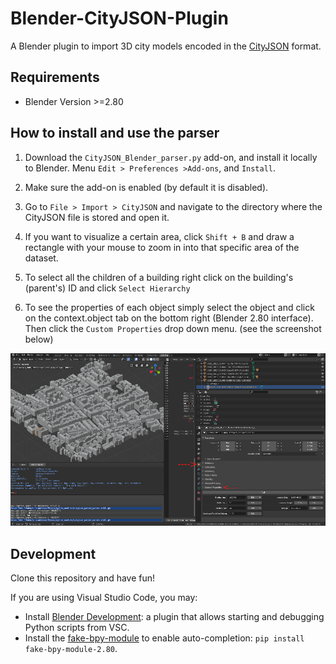 # Blender-CityJSON-Plugin

A Blender plugin to import 3D city models encoded in the [CityJSON](http://cityjson.org) format.

## Requirements

- Blender Version >=2.80


## How to install and use the parser

1. Download the `CityJSON_Blender_parser.py` add-on, and install it locally to Blender. Menu `Edit > Preferences >Add-ons`, and `Install`. 

2. Make sure the add-on is enabled (by default it is disabled).

3. Go to `File > Import > CityJSON` and navigate to the directory where the CityJSON file is stored and open it.

4. If you want to visualize a certain area, click `Shift + B` and draw a rectangle with your mouse to zoom in into that specific area of the dataset.

5. To select all the children of a building right click on the building's (parent's) ID and click `Select Hierarchy`

6. To see the properties of each object simply select the object and click on the context.object tab on the bottom right (Blender 2.80 interface). Then click the `Custom Properties` drop down menu. (see the screenshot below)

![](attributes.png)


## Development

Clone this repository and have fun!

If you are using Visual Studio Code, you may:

- Install [Blender Development](jacqueslucke.blender-development
): a plugin that allows starting and debugging Python scripts from VSC.
- Install the [fake-bpy-module](https://github.com/nutti/fake-bpy-module) to enable auto-completion: `pip install fake-bpy-module-2.80`.
